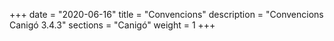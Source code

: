 +++
date        = "2020-06-16"
title       = "Convencions"
description = "Convencions Canigó 3.4.3"
sections    = "Canigó"
weight      = 1
+++
